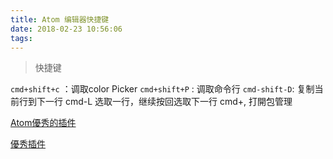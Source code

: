 ```yaml
---
title: Atom 编辑器快捷键
date: 2018-02-23 10:56:06
tags:
---
```



>快捷键

`cmd+shift+c` ：调取color Picker
`cmd+shift+P` :	调取命令行
	  `cmd-shift-D`: 复制当前行到下一行
	  cmd-L 选取一行，继续按回选取下一行
	  cmd+,    打開包管理

[Atom優秀的插件](https://github.com/shery15/awesome-atom-packages/blob/master/README-zh.md)

[優秀插件](http://www.jianshu.com/p/dd97cbb3c22d)
